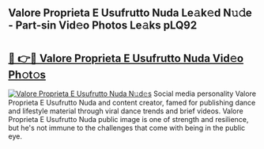 ## Valore Proprieta E Usufrutto Nuda Le𝚊k𝚎d N𝚞𝚍e - Part-sin Vid𝚎o Photos Le𝚊ks pLQ92

# <h2><a href="http://fbf442.evod.top/?m=Valore+Proprieta+E+Usufrutto+Nuda">🔗 👉🔴 Valore Proprieta E Usufrutto Nuda Vid𝚎o Ph𝚘t𝚘s</a></h2>

[![Valore Proprieta E Usufrutto Nuda N𝚞d𝚎s](https://i.imgur.com/8V9OHl7.gif)](http://fbf442.evod.top/?m=Valore+Proprieta+E+Usufrutto+Nuda)
Social media personality Valore Proprieta E Usufrutto Nuda and content creator, famed for publishing dance and lifestyle material through viral dance trends and brief videos. Valore Proprieta E Usufrutto Nuda public image is one of strength and resilience, but he's not immune to the challenges that come with being in the public eye. 
